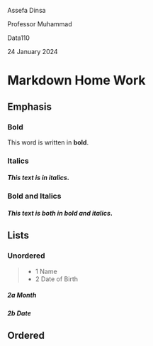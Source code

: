  Assefa Dinsa

 Professor Muhammad

 Data110
 
24 January 2024

# Markdown Home Work

## Emphasis

### Bold
 This word is written in **bold**.

### Italics
#### *This text is in italics*.

### Bold and Italics 
#### ***This text is both in bold and italics***.


## Lists

### Unordered
> - 1 Name
> - 2 Date of Birth
##### 2a Month
##### 2b Date

## Ordered

